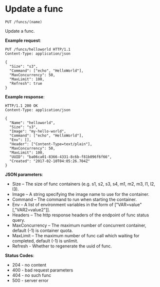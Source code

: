 # Update a func

`PUT /funcs/(name)`

Update a func.

**Example request**:

```
PUT /funcs/helloworld HTTP/1.1
Content-Type: application/json

{
  "Size": "s3",
  "Command": ["echo", "HelloWorld"],
  "MaxConcurrency": 50,
  "MaxLimit": 100,
  "Refresh": true
}
```

**Example response**:

```
HTTP/1.1 200 OK
Content-Type: application/json

{
  "Name": "helloworld",
  "Size": "s3",
  "Image": "my-hello-world",
  "Command": ["echo", "HelloWorld"],
  "Env": [],
  "Header": ["Content-Type=text/plain"],
  "MaxConcurrency": 50,
  "MaxLimit": 100,
  "UUID": "ba06ca01-8366-4331-8c6b-f81b096f6f66",
  "Created": "2017-02-10T04:05:26.704Z"
}
```

**JSON parameters**:

* Size – The size of func containers (e.g. s1, s2, s3, s4, m1, m2, m3, l1, l2, l3).
* Image – A string specifying the image name to use for the container.
* Command – The command to run when starting the container.
* Env – A list of environment variables in the form of ["VAR=value"[,"VAR2=value2"]].
* Headers – The http response headers of the endpoint of func status query.
* MaxConcurrency – The maximum number of concurrent container, default (-1) is container quota.
* MaxLimit – The maximum number of func call which waiting for completed, default (-1) is unlimit.
* Refresh - Whether to regenerate the uuid of func.

**Status Codes**:

* 204 - no content
* 400 - bad request parameters
* 404 - no such func
* 500 - server error
